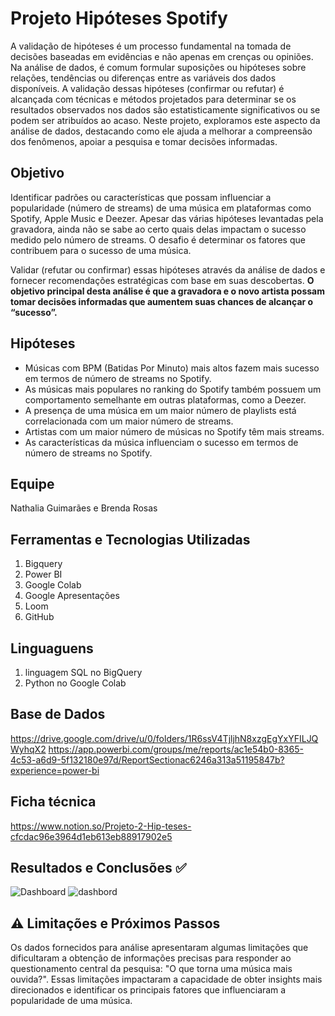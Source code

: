 # Projeto Hipóteses Spotify
A validação de hipóteses é um processo fundamental na tomada de decisões baseadas em evidências e não apenas em crenças ou opiniões. Na análise de dados, é comum formular suposições ou hipóteses sobre relações, tendências ou diferenças entre as variáveis dos dados disponíveis. A validação dessas hipóteses (confirmar ou refutar) é alcançada com técnicas e métodos projetados para determinar se os resultados observados nos dados são estatisticamente significativos ou se podem ser atribuídos ao acaso. Neste projeto, exploramos este aspecto da análise de dados, destacando como ele ajuda a melhorar a compreensão dos fenômenos, apoiar a pesquisa e tomar decisões informadas.

## Objetivo
Identificar padrões ou características que possam influenciar a popularidade (número de streams) de uma música em plataformas como Spotify, Apple Music e Deezer.  Apesar das várias hipóteses levantadas pela gravadora, ainda não se sabe ao certo quais delas impactam o sucesso medido pelo número de streams. O desafio é determinar os fatores que contribuem para o sucesso de uma música.

Validar (refutar ou confirmar) essas hipóteses através da análise de dados e fornecer recomendações estratégicas com base em suas descobertas. **O objetivo principal desta análise é que a gravadora e o novo artista possam tomar decisões informadas que aumentem suas chances de alcançar o “sucesso”.**

## Hipóteses
- Músicas com BPM (Batidas Por Minuto) mais altos fazem mais sucesso em termos de número de streams no Spotify.    
- As músicas mais populares no ranking do Spotify também possuem um comportamento semelhante em outras plataformas, como a Deezer.    
- A presença de uma música em um maior número de playlists está correlacionada com um maior número de streams.    
- Artistas com um maior número de músicas no Spotify têm mais streams.    
- As características da música influenciam o sucesso em termos de número de streams no Spotify.

## Equipe
Nathalia Guimarães e Brenda Rosas

## Ferramentas e Tecnologias Utilizadas
1. Bigquery 
2. Power BI 
3. Google Colab
4. Google Apresentações
5. Loom
6. GitHub

## Linguaguens 
1. linguagem SQL no BigQuery 
2. Python no Google Colab

## Base de Dados
https://drive.google.com/drive/u/0/folders/1R6ssV4TjljhN8xzgEgYxYFILJQWyhqX2
https://app.powerbi.com/groups/me/reports/ac1e54b0-8365-4c53-a6d9-5f132180e97d/ReportSectionac6246a313a51195847b?experience=power-bi

## Ficha técnica
https://www.notion.so/Projeto-2-Hip-teses-cfcdac96e3964d1eb613eb88917902e5

## Resultados e Conclusões ✅
![Dashboard](file:///C:/Users/ACER/Desktop/dashboard_hipoteses.png)
<img src="[URL_da_Imagem](https://app.powerbi.com/groups/me/reports/ac1e54b0-8365-4c53-a6d9-5f132180e97d/ReportSectionac6246a313a51195847b?experience=power-bi)" alt="dashbord">

## ⚠️ Limitações e Próximos Passos
Os dados fornecidos para análise apresentaram algumas limitações que dificultaram a obtenção de informações precisas para responder ao questionamento central da pesquisa: "O que torna uma música mais ouvida?". Essas limitações impactaram a capacidade de obter insights mais direcionados e identificar os principais fatores que influenciaram a popularidade de uma música.  


   

  
